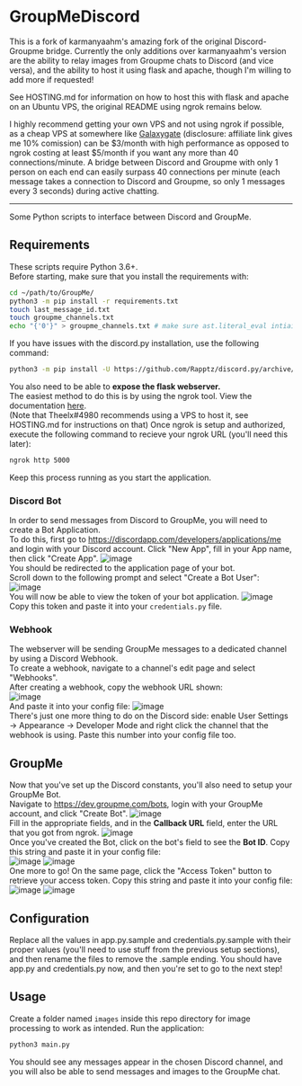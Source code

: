# GroupMeDiscord

This is a fork of karmanyaahm's amazing fork of the original Discord-Groupme bridge. Currently the only additions over karmanyaahm's version are the ability to relay images from Groupme chats to Discord (and vice versa), and the ability to host it using flask and apache, though I'm willing to add more if requested!

See HOSTING.md for information on how to host this with flask and apache on an Ubuntu VPS, the original README using ngrok remains below.

I highly recommend getting your own VPS and not using ngrok if possible, as a cheap VPS at somewhere like [Galaxygate](https://billing.galaxygate.net/aff.php?aff=107) (disclosure: affiliate link gives me 10% comission) can be $3/month with high performance as opposed to ngrok costing at least $5/month if you want any more than 40 connections/minute. A bridge between Discord and Groupme with only 1 person on each end can easily surpass 40 connections per minute (each message takes a connection to Discord and Groupme, so only 1 messages every 3 seconds) during active chatting.

---

Some Python scripts to interface between Discord and GroupMe.

## Requirements
These scripts require Python 3.6+. <br/>
Before starting, make sure that you install the requirements with:
```bash
cd ~/path/to/GroupMe/
python3 -m pip install -r requirements.txt
touch last_message_id.txt
touch groupme_channels.txt
echo "{'0'}" > groupme_channels.txt # make sure ast.literal_eval intiailizes as a set
```
If you have issues with the discord.py installation, use the following command:
```bash
python3 -m pip install -U https://github.com/Rapptz/discord.py/archive/rewrite.zip#egg=discord.py
```
You also need to be able to **expose the flask webserver.** <br/>
The easiest method to do this is by using the ngrok tool. View the documentation [here](https://ngrok.com/). <br/>
(Note that Theelx#4980 recommends using a VPS to host it, see HOSTING.md for instructions on that)
Once ngrok is setup and authorized, execute the following command to recieve your ngrok URL (you'll need this later):
```bash
ngrok http 5000
```
Keep this process running as you start the application.
### Discord Bot
In order to send messages from Discord to GroupMe, you will need to create a Bot Application. <br>
To do this, first go to https://discordapp.com/developers/applications/me and login with your Discord account. 
Click "New App", fill in your App name, then click "Create App".
![image](http://i.imgur.com/s7QbeCv.png) <br/>
You should be redirected to the application page of your bot. <br/> Scroll down to the following prompt and select "Create a Bot User": <br/>
![image](http://i.imgur.com/C8W4dw1.png) <br/>
You will now be able to view the token of your bot application.
![image](http://i.imgur.com/ODQDOFc.png) <br/>
Copy this token and paste it into your `credentials.py` file.

### Webhook
The webserver will be sending GroupMe messages to a dedicated channel by using a Discord Webhook. <br/>
To create a webhook, navigate to a channel's edit page and select "Webhooks". <br>
After creating a webhook, copy the webhook URL shown: <br/>
![image](http://i.imgur.com/rYzZ9gc.png) <br/>
And paste it into your config file:
![image](http://i.imgur.com/ZMHYt3y.png) <br>
There's just one more thing to do on the Discord side: enable User Settings -> Appearance -> Developer Mode and right click the channel that the webhook is using. Paste this number into your config file too.

## GroupMe
Now that you've set up the Discord constants, you'll also need to setup your GroupMe Bot. <br/>
Navigate to https://dev.groupme.com/bots, login with your GroupMe account, and click "Create Bot".
![image](http://i.imgur.com/uEAkype.png) <br/>
Fill in the appropriate fields, and in the **Callback URL** field, enter the URL that you got from ngrok.
![image](http://i.imgur.com/rrUasK3.png) <br/>
Once you've created the Bot, click on the bot's field to see the **Bot ID**. Copy this string and paste it in your config file: <br/>
![image](http://i.imgur.com/hRqS0JM.png)
![image](http://i.imgur.com/nooiph0.png) <br/>
One more to go! On the same page, click the "Access Token" button to retrieve your access token.
Copy this string and paste it into your config file: <br/>
![image](http://i.imgur.com/IpouBmi.png)
![image](http://i.imgur.com/sA8tZJU.png) <br/>


## Configuration
Replace all the values in app.py.sample and credentials.py.sample with their proper values (you'll need to use stuff from the previous setup sections), and then rename the files to remove the .sample ending. You should have app.py and credentials.py now, and then you're set to go to the next step!
## Usage
Create a folder named `images` inside this repo directory for image processing to work as intended.
Run the application:
```bash
python3 main.py
```
You should see any messages appear in the chosen Discord channel, and you will also be able to send messages and images to the GroupMe chat.
